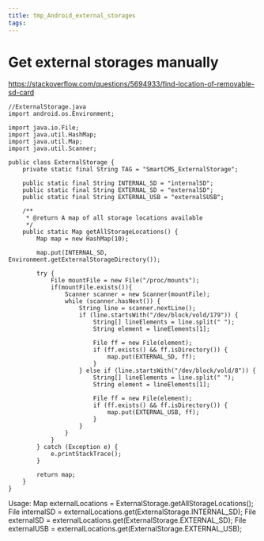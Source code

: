 ```yaml
---
title: tmp_Android_external_storages
tags:
---
```

Get external storages manually
===
https://stackoverflow.com/questions/5694933/find-location-of-removable-sd-card

```
//ExternalStorage.java
import android.os.Environment;

import java.io.File;
import java.util.HashMap;
import java.util.Map;
import java.util.Scanner;

public class ExternalStorage {
    private static final String TAG = "SmartCMS_ExternalStorage";

    public static final String INTERNAL_SD = "internalSD";
    public static final String EXTERNAL_SD = "externalSD";
    public static final String EXTERNAL_USB = "externalSUSB";

    /**
     * @return A map of all storage locations available
     */
    public static Map getAllStorageLocations() {
        Map map = new HashMap(10);

        map.put(INTERNAL_SD, Environment.getExternalStorageDirectory());

        try {
            File mountFile = new File("/proc/mounts");
            if(mountFile.exists()){
                Scanner scanner = new Scanner(mountFile);
                while (scanner.hasNext()) {
                    String line = scanner.nextLine();
                    if (line.startsWith("/dev/block/vold/179")) {
                        String[] lineElements = line.split(" ");
                        String element = lineElements[1];

                        File ff = new File(element);
                        if (ff.exists() && ff.isDirectory()) {
                            map.put(EXTERNAL_SD, ff);
                        }
                    } else if (line.startsWith("/dev/block/vold/8")) {
                        String[] lineElements = line.split(" ");
                        String element = lineElements[1];

                        File ff = new File(element);
                        if (ff.exists() && ff.isDirectory()) {
                            map.put(EXTERNAL_USB, ff);
                        }
                    }
                }
            }
        } catch (Exception e) {
            e.printStackTrace();
        }

        return map;
    }
}
```
Usage:
Map externalLocations = ExternalStorage.getAllStorageLocations();
File internalSD = externalLocations.get(ExternalStorage.INTERNAL_SD);
File externalSD = externalLocations.get(ExternalStorage.EXTERNAL_SD);
File externalUSB = externalLocations.get(ExternalStorage.EXTERNAL_USB);